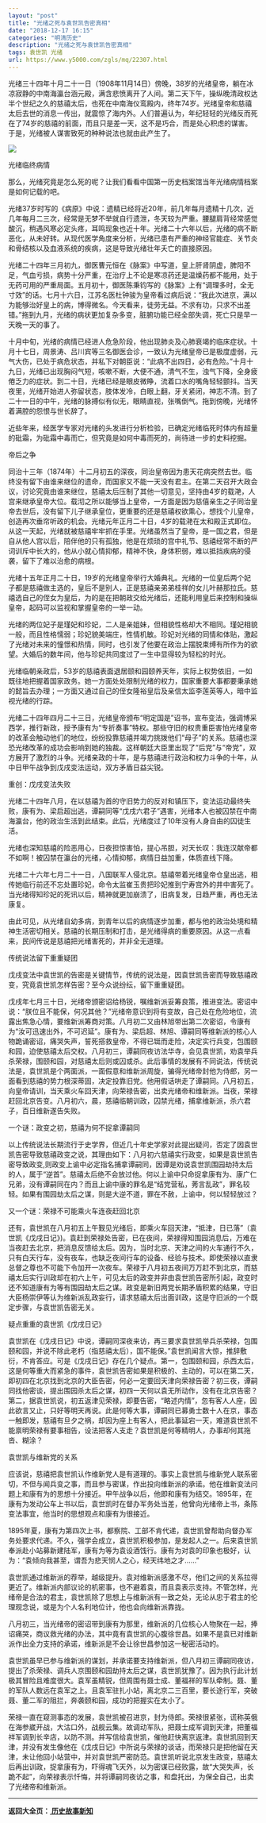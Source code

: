 ```yaml
---
layout: "post"
title: "光绪之死与袁世凯告密真相"
date: "2018-12-17 16:15"
categories: "明清历史"
description: "光绪之死与袁世凯告密真相"
tags: 袁世凯 光绪
url: https://www.y5000.com/zgls/mq/22307.html
---
```






光绪三十四年十月二十一日（1908年11月14日）傍晚，38岁的光绪皇帝，躺在冰凉寂静的中南海瀛台涵元殿，满含悲愤离开了人间。第二天下午，操纵晚清政权达半个世纪之久的慈禧太后，也死在中南海仪鸾殿内，终年74岁。光绪皇帝和慈禧太后去世的消息一传出，就震惊了海内外。人们普遍认为，年纪轻轻的光绪反而死在了74岁的慈禧的前面，而且只是差一天，这不是巧合，而是处心积虑的谋害。于是，光绪被人谋害致死的种种说法也就由此产生了。

![](https://img.y5000.com/uploads/allimg/170601/11-1F6011J104935.jpg)

光绪临终病情

那么，光绪究竟是怎么死的呢？让我们看看中国第一历史档案馆当年光绪病情档案是如何记载的吧。

光绪37岁时写的《病原》中说：遗精已经将近20年，前几年每月遗精十几次，近几年每月二三次，经常是无梦不举就自行遗泄，冬天较为严重。腰腿肩背经常感觉酸沉，稍遇风寒必定头疼，耳鸣现象也近十年。光绪二十六年以后，光绪的病不断恶化，从未好转。从现代医学角度来分析，光绪已患有严重的神经官能症、关节炎和骨结核以及血液系统的疾病，这是导致光绪壮年夭亡的直接原因。

光绪二十四年三月初九，御医曹元恒在《脉案》中写道，皇上肝肾阴虚，脾阳不足，气血亏损，病势十分严重，在治疗上不论是寒凉药还是温燥药都不能用，处于无药可用的严重局面。五月初十，御医陈秉钧写的《脉案》上有“调理多时，全无寸效”的话。七月十六日，江苏名医杜钟骏为皇帝看过病后说：“我此次进京，满以为能够治好皇上的病，博得微名。今天看来，徒劳无益。不求有功，只求不出差错。”拖到九月，光绪的病状更加复杂多变，脏腑功能已经全部失调，死亡只是早一天晚一天的事了。

十月中旬，光绪的病情已经进人危急阶段，他出现肺炎及心肺衰竭的临床症状。十月十七日，周景涛、吕川宾等三名御医会诊，一致认为光绪皇帝已是极度虚弱，元气大伤，已处于病危状态，并私下对朝臣说：“此病不出四日，必有危险。”十月十九日，光绪已出现胸闷气短，咳嗽不断，大便不通，清气不生，浊气下降，全身疲倦乏力的症状。到二十日，光绪已经是眼皮微睁，流着口水的嘴角轻轻颤抖。当天夜里，光绪开始进人弥留状态，肢体发冷，白眼上翻，牙关紧闭，神志不清。到了二十一日的中午，光绪的脉搏似有似无，眼睛直视，张嘴倒气。拖到傍晚，光绪怀着满腔的怨恨与世长辞了。

近些年来，经医学专家对光绪的头发进行分析检验，已确定光绪临死时体内有超量的砒霜，为砒霜中毒而亡，但究竟是如何中毒而死的，尚待进一步的史料挖掘。

帝后之争

同治十三年（1874年）十二月初五的深夜，同治皇帝因为患天花病突然去世。临终没有留下由谁来继位的遗命，而国家又不能一天没有君主。在第二天召开大政会议，讨论究竟由谁来继位，慈禧太后压制了其他一切意见，坚持由4岁的载滟，人宫来继承皇帝大位。载沏之所以能够当上皇帝，一方面是因为慈僖亲生之子同治皇帝去世后，没有留下儿子继承皇位，更重要的还是慈禧权欲熏心，想找个儿皇帝，创造再次垂帘听政的机会。光绪元年正月二十日，4岁的载滟在太和殿正式即位。从这一天起，光绪就被慈禧牢牢抓在手里。光绪虽然当了皇帝，是一国之君，但是自从他人宫以后，陪伴他的只有孤独，他是在烦琐的宫中礼节、慈禧经常不断的严词训斥中长大的，他从小就心情抑郁，精神不快，身体积弱，难以抵挡疾病的侵袭，留下了难以治愈的病根。

光绪十五年正月二十日，19岁的光绪皇帝举行大婚典礼。光绪的一位皇后两个妃子都是慈禧做主选的，皇后不是别人，正是慈禧亲弟弟桂祥的女儿叶赫那拉氏。慈禧选自己的侄女为皇后，为的是在把朝政交给光绪后，还能利用皇后来控制和操纵皇帝，起码可以监视和掌握皇帝的一举一动。

光绪的两位妃子是瑾妃和珍妃，二人是亲姐妹，但相貌性格却大不相同。瑾妃相貌一般，而且性格懦弱；珍妃貌美端庄，性情机敏。珍妃对光绪的同情和体贴，激起了光绪对未来的憧憬和热情，同时，也引发了他要在政治上摆脱束缚有所作为的欲望。大婚后的数年间，他与珍妃共同度过了一生中显得较为轻松的时光。

光绪临朝亲政后，53岁的慈禧表面退居颐和园颐养天年，实际上权势依旧，一如既往地把握着国家政务。她一方面处处限制光绪的权力，国家重要大事都要秉承她的懿旨去办理；一方面又通过自己的侄女隆裕皇后及亲信太监李莲英等人，暗中监视光绪的行踪。

光绪二十四年四月二十三日，光绪皇帝颁布“明定国是”诏书，宣布变法，强调博采西学，推行新政，授予康有为“专折奏事”特权。那些守旧的权贵重臣害怕光绪皇帝的改革会触动他们的地位，纷纷投靠慈禧并竭力挑拨他们“母子”的关系。慈禧也深恐光绪改革的成功会影响到她的独裁。这样朝廷大臣里出现了“后党”与“帝党”，双方展开了激烈的斗争。光绪亲政的十年，是与慈禧进行政治和权力斗争的十年，从中日甲午战争到戊戌变法运动，双方矛盾日益尖锐。

重创：戊戌变法失败

光绪二十四年八月，在以慈禧为首的守旧势力的反对和镇压下，变法运动最终失败，康有为、梁启超出逃，谭嗣同等“戊戌六君子”遇害，光绪本人也被囚禁在中南海瀛台，他的政治生活到此结束。此后，光绪度过了10年没有人身自由的囚徒生活。

光绪也深知慈禧的险恶用心，日夜担惊害怕，提心吊胆，对天长叹：我连汉献帝都不如啊！被囚禁在瀛台的光绪，心情抑郁，病情日益加重，体质直线下降。

光绪二十六年七月二十一日，八国联军人侵北京。慈禧带着光绪皇帝仓皇出逃，相传她临行前还不忘处置珍妃，命令太监崔玉贵把珍妃推到宁寿宫外的井中害死了。当光绪得知珍妃的死讯以后，精神就更加崩溃了，旧病复发，日趋严重，再也无法康复。

由此可见，从光绪自幼多病，到青年以后的病情逐步加重，都与他的政治处境和精神生活密切相关。慈禧的长期压制和打击，是光绪得病的重要原因。从这一点看来，民间传说是慈禧把光绪害死的，并非全无道理。

传统说法留下重重疑团

戊戌变法中袁世凯的告密是关键情节，传统的说法是，因袁世凯告密而导致慈禧政变，究竟袁世凯怎样告密？至今众说纷纭，留下重重疑团。

戊戌年七月三十日，光绪帝颁密诏给杨锐，嘱维新派妥筹良策，推进变法。密诏中说：“朕位且不能保，何况其他？”光绪帝意识到将有变故，自己处在危险地位，流露出焦急心情，要维新派筹商对策。八月初二又由林旭带出第二次密诏，令康有为“汝可迅速出外，不可迟延”。康有为、梁启超、林旭、谭嗣同等维新派的核心人物跪诵密诏，痛哭失声，誓死搭救皇帝，不得已铤而走险，决定实行兵变，包围颐和园，迫使慈禧太后交权。八月初三，谭嗣同夜访法华寺，会见袁世凯，劝袁举兵杀荣禄，围颐和园，对慈禧太后则或囚或杀。此后事情的发展有不同说法，传统说法是，袁世凯是个两面派，一面假意和维新派周旋，骗得光绪帝封他为侍郎，另一面看到慈禧的势力根深蒂固，决定投靠旧党。他用假话哄走了谭嗣同。八月初五，向皇帝请训，当天乘火车回天津，向荣禄告密，出卖光绪帝和维新派。当夜，荣禄赶回北京告变。八月初六，晨，慈禧临朝训政，囚禁光绪，捕拿维新派，杀六君子，百日维新遂告失败。

一个谜：政变之初，慈禧为何不捉拿谭嗣同

以上传统说法长期流行于史学界，但近几十年史学家对此提出疑问，否定了因袁世凯告密导致慈禧政变之说，其理由如下：八月初六慈禧实行政变，如果是袁世凯告密导致政变,则政变上谕中必定指名捕拿谭嗣同，因谭是劝说袁世凯围园劫持太后的人，属于“逆首”。慈禧太后绝不会放过他。何以上谕中只命捉拿康有为、康广仁兄弟，没有谭嗣同在内？而且上谕中康的罪名是“结党营私，莠言乱政”，罪名较轻。如果有围园劫太后之谋，则是大逆不道，罪在不赦，上谕中，何以轻轻放过？

又一个谜：荣禄不可能乘火车连夜赶回北京

还有，袁世凯在八月初五上午觐见光绪后，即乘火车回天津，“抵津，日已落”（袁世凯《戊戌日记》)。袁赶到荣禄处告密，已在夜间，荣禄得知围园消息后，万难在当夜赶去北京，把消息反馈给太后。因为，当时北京、天津之间的火车通行不久，只有白天行车，没有夜车，也缺乏夜间行车的设备、经验与技术。即使荣禄以直隶总督之尊也不可能下令加开一次夜车。荣禄于八月初五夜间万万赶不到北京，而慈禧太后实行训政却在初六上午，可见太后的政变并非由袁世凯告密所引起，政变时还不知道康有为等有围园劫太后之谋。政变是新旧两党长期矛盾积累的结果，守旧大臣杨崇伊等认为维新派乱政妄行，请求慈禧太后出面训政，这是守旧派的一个既定步骤，与袁世凯告密无关。

疑点重重的袁世凯《戊戌日记》

袁世凯在《戊戌日记》中说，谭嗣同深夜来访，再三要求袁世凯举兵杀荣禄，包围颐和园，并说不除此老朽（指慈禧太后），国不能保。”袁世凯闻言大惊，推辞敷衍，不肯答应。可是《戊戌日记》存在几个疑点。第一，包围颐和园，杀西太后，这是何等重大而紧急的事件，袁世凯告密如果是积极的、主动的，可以在第二天，即初四在北京找到北京的大臣告密，何必一定要回天津向荣禄告密？初三夜，谭嗣同找他密谈，提出围园杀太后之谋，初四一天何以袁无所动作，没有在北京告密？第二，据袁世凯说，初五返津见荣禄，即要告密，“略述内情”，忽有客人人座，因此欲言又止，只好等明天再说。此是何等大事，谭嗣同已募勇士数十人在京，事态一触即发，慈禧有旦夕之祸，却因为座上有客人，把此事延宕一天，难道袁世凯不能禀明荣禄有要事相告，设法把客人支走？袁世凯是何等精明人，办事却何其拖沓、糊涂？

袁世凯与维新党的关系

应该说，慈禧把袁世凯认作维新党人是有道理的。事实上袁世凯与维新党人联系密切，不但与闻兵变之事，而且参与密谋，作出投向维新派的承诺。他在维新变法问题上和康有为的思想十分接近。甲午战争以后，他即和康有为结交。1895年，在康有为发动公车上书以后，袁世凯时在督办军务处当差，他曾向光绪帝上书，条陈变法事宜，他当时的思想观点和康有为很接近。

1895年夏，康有为第四次上书，都察院、工部不肯代递，袁世凯曾帮助向督办军务处要求代递。不久，强学会成立，袁世凯积极参加，是发起人之一。后来袁世凯奉派赴小站募新建陆军，康有为等为袁设酒饯行。康有为对袁的印象也极好，认为：“袁倾向我甚至，谓吾为悲天悯人之心，经天纬地之才……”

袁世凯通过维新派的荐举，越级提升。袁对维新派感激不尽，他们之间的关系拉得更近了。维新派内部议论的机密事，也不避着袁，而且袁表示支持。不管怎样，光绪帝是合法的君主，袁世凯除了思想上与维新派有一致之处，无论从忠于君主的伦理观念说，或是为个人名利地位计，他也会向维新派靠拢。

八月初三，当光绪帝的密诏带到康有为那里，维新派的几位核心人物聚在一起，捧诏痛哭，商议救光绪的办法，其中竟有袁世凯的心腹徐世昌。如果不是袁已对维新派作出全力支持的承诺，维新派是不会让徐世昌参加这一秘密活动的。

袁世凯虽早已参与维新派的谋划，并承诺要支持维新派，但八月初三谭嗣同夜访，提出了杀荣禄、调兵人京围颐和园劫持太后之谋，袁世凯犹豫了。因为执行此计划极其冒险且难度很大。袁军虽精锐，但周围有聂士成、董福祥的军队牵制。聂、董的军队人数远在袁军之上。且袁军驻扎小站，离北京二三百里，要长途行军，突破聂、董二军的阻拦，奔袭颐和园，成功的把握实在太小了。

荣禄一直在窥测事态的发展，袁世凯被召进京，封为侍郎。荣禄很紧张，谎称英俄在海参崴开战，大沽口外，战舰云集。故调动军队，把聂士成军调到天津，把董福祥军调到长辛店，以防不测。并写信给袁世凯，催他赶快离京返津。袁世凯回到天津，并没有发生像他在《戊戌日记》中所说与荣禄的谈话，而荣禄只是把他留在天津，未让他回小站营中，并对袁世凯严密防范。袁世凯听说北京发生政变，慈禧太后再出训政，捉拿康有为，吓得魂飞天外，以为密谋已经败露，故“大哭失声，长跪不起”，向荣禄表示忏悔，并将谭嗣同夜访之事，和盘托出，为保全自己，出卖了光绪帝和维新派。

* * *

**返回大全页：[ 历史故事新知](https://www.y5000.com/zgls/22378.html)**
